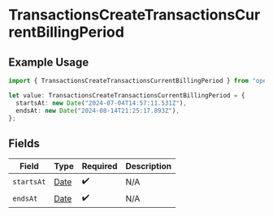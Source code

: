 # TransactionsCreateTransactionsCurrentBillingPeriod

## Example Usage

```typescript
import { TransactionsCreateTransactionsCurrentBillingPeriod } from "open-billing/models/operations";

let value: TransactionsCreateTransactionsCurrentBillingPeriod = {
  startsAt: new Date("2024-07-04T14:57:11.531Z"),
  endsAt: new Date("2024-08-14T21:25:17.893Z"),
};
```

## Fields

| Field                                                                                         | Type                                                                                          | Required                                                                                      | Description                                                                                   |
| --------------------------------------------------------------------------------------------- | --------------------------------------------------------------------------------------------- | --------------------------------------------------------------------------------------------- | --------------------------------------------------------------------------------------------- |
| `startsAt`                                                                                    | [Date](https://developer.mozilla.org/en-US/docs/Web/JavaScript/Reference/Global_Objects/Date) | :heavy_check_mark:                                                                            | N/A                                                                                           |
| `endsAt`                                                                                      | [Date](https://developer.mozilla.org/en-US/docs/Web/JavaScript/Reference/Global_Objects/Date) | :heavy_check_mark:                                                                            | N/A                                                                                           |
